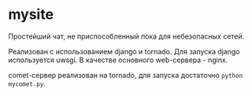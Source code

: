 # mysite
Простейший чат, не приспособленный пока для небезопасных сетей.

Реализован с использованием django и tornado. Для запуска django используется uwsgi.
В качестве основного web-сервера - nginx.

comet-сервер реализован на tornado, для запуска достаточно `python mycomet.py`.

